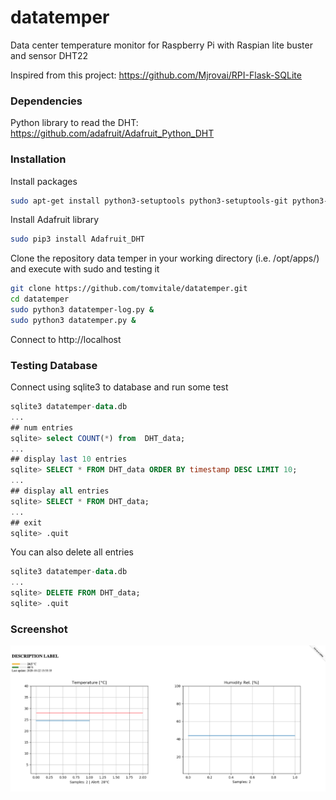 # datatemper

Data center temperature monitor for Raspberry Pi with Raspian lite buster and sensor DHT22

Inspired from this project: https://github.com/Mjrovai/RPI-Flask-SQLite

### Dependencies
Python library to read the DHT: https://github.com/adafruit/Adafruit_Python_DHT

### Installation
Install packages
```sh
sudo apt-get install python3-setuptools python3-setuptools-git python3-seaborn python3-flask python3-rpi.gpio python3.5-dev python3-matplotlib python3-pip sqlite3
```

Install Adafruit library
```sh
sudo pip3 install Adafruit_DHT
```

Clone the repository data temper in your working directory (i.e. /opt/apps/) and execute with sudo and testing it
```sh
git clone https://github.com/tomvitale/datatemper.git
cd datatemper
sudo python3 datatemper-log.py &
sudo python3 datatemper.py &
```

Connect to http://localhost

### Testing Database
Connect using sqlite3 to database and run some test
```sql
sqlite3 datatemper-data.db
...
## num entries
sqlite> select COUNT(*) from  DHT_data;
...
## display last 10 entries
sqlite> SELECT * FROM DHT_data ORDER BY timestamp DESC LIMIT 10;
...
## display all entries
sqlite> SELECT * FROM DHT_data;
...
## exit
sqlite> .quit
```

You can also delete all entries
```sql
sqlite3 datatemper-data.db
...
sqlite> DELETE FROM DHT_data;
sqlite> .quit
```
### Screenshot
![alt Screenshot](https://raw.githubusercontent.com/tomvitale/datatemper/master/screenshot.png)

